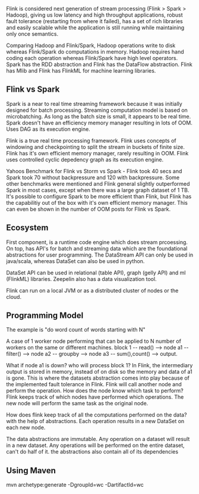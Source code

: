 Flink is considered next generation of stream processing (Flink > Spark > Hadoop), giving us low latency and high throughput applications, robust fault tolerance (restarting from where it failed), has a set of rich libraries and easily scalable while the application is still running while maintaining only once semantics.

Comparing Hadoop and Flink/Spark, Hadoop operations write to disk whereas Flink/Spark do computations in memory. Hadoop requires hand coding each operation whereas Flink/Spark have high level operators. Spark has the RDD abstraction and Flink has the DataFlow abstraction. Flink has Mlib and Flink has FlinkML for machine learning libraries.

## Flink vs Spark
Spark is a near to real time streaming framework because it was initially designed for batch processing. Streaming computation model is based on microbatching. As long as the batch size is small, it appears to be real time. Spark doesn't have an efficiency memory manager resulting in lots of OOM. Uses DAG as its execution engine.

Flink is a true real time processing framework. Flink uses concepts of windowing and checkpointing to split the stream in buckets of finite size. Flink has it's own efficient memory manager, rarely resulting in OOM. Flink uses controlled cyclic depedency graph as its execution engine.

Yahoos Benchmark for Flink vs Storm vs Spark - Flink took 40 secs and Spark took 70 without backpressure and 120 with backpressure. Some other benchmarks were mentioned and Flink general slightly outperformed Spark in most cases, except when there was a large graph dataset of 1 TB. It's possible to configure Spark to be more efficient than Flink, but Flink has the capabilitiy out of the box with it's own efficient memory manager. This can even be shown in the number of OOM posts for Flink vs Spark.

## Ecosystem
First component, is a runtime code engine which does stream prcoessing. On top, has API's for batch and streaming data which are the foundational abstractions for user programming. The DataStream API can only be used in java/scala, whereas DataSet can also be used in python.

DataSet API can be used in relational (table API), graph (gelly API) and ml (FlinkML) libraries. Zeepelin also has a data visualization tool. 

Flink can run on a local JVM or as a distributed cluster of nodes or the cloud.

## Programming Model
The example is "do word count of words starting with N"

A case of 1 worker node performing that can be applied to N number of workers on the same or different machines.
block 1 -- read() --> node a1 -- filter() --> node a2 -- groupby --> node a3 -- sum(),count() --> output.



What if node a1 is down? who will process block 1? In Flink, the intermediary output is stored in memory, instead of on disk so the memory and data of a1 is gone. This is where the datasets abstraction comes into play because of the implemented fault tolerance in Flink. Flink will call another node and perform the operation. How does the node know which task to perform? Flink keeps track of which nodes have performed which operations. The new node will perform the same task as the original node.

How does flink keep track of all the computations performed on the data? with the help of abstractions. Each operation results in a new DataSet on each new node.

The data abstractions are immutable. Any operation on a dataset will result in a new dataset. Any operations will be performed on the entire dataset, can't do half of it. the abstractions also contain all of its dependencies



## Using Maven
mvn archetype:generate -DgroupId=wc -DartifactId=wc